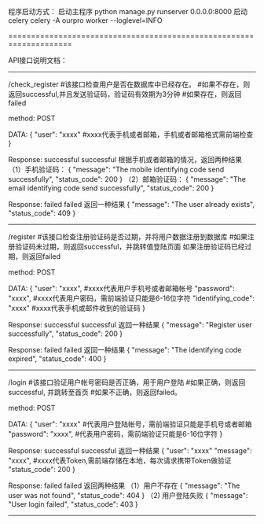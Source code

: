 程序启动方式：
启动主程序
python manage.py runserver 0.0.0.0:8000
启动celery
celery -A ourpro worker --loglevel=INFO

====================================================================

API接口说明文档：

--------------------------------------------------------------------
/check_register
#该接口检查用户是否在数据库中已经存在。
#如果不存在，则返回successful,并且发送验证码，验证码有效期为3分钟
#如果存在，则返回failed

method: POST

DATA: {
    "user": "xxxx"        #xxxx代表手机或者邮箱，手机或者邮箱格式需前端检查
    }

Response: successful
successful 根据手机或者邮箱的情况，返回两种结果
（1）手机验证码：
{
    "message": "The mobile identifying code send successfully",
    "status_code": 200
}
（2）邮箱验证码：
{
    "message": "The email identifying code send successfully",
    "status_code": 200
}

Response: failed
failed 返回一种结果
{
    "message": "The user already exists",
    "status_code": 409
}

--------------------------------------------------------------------
/register
#该接口检查注册验证码是否过期，并将用户数据注册到数据库
#如果注册验证码未过期，则返回successful，并跳转值登陆页面
如果注册验证码已经过期，则返回failed

method: POST

DATA: {
    "user": "xxxx",                 #xxxx代表用户手机号或者邮箱帐号
    "password": "xxxx",             #xxxx代表用户密码，需前端验证只能是6-16位字符
    "identifying_code": "xxxx"      #xxxx代表手机或邮件收到的验证码
    }

Response: successful
successful 返回一种结果
{
    "message": "Register user successfully",
    "status_code": 200
}

Response: failed
failed 返回一种结果
{
    "message": "The identifying code expired",
    "status_code": 400
}


--------------------------------------------------------------------
/login
#该接口验证用户帐号密码是否正确，用于用户登陆
#如果正确，则返回successful, 并跳转至首页
#如果不正确，则返回failed。

method: POST

DATA: {
    "user": "xxxx"              #代表用户登陆帐号，需前端验证只能是手机号或者邮箱
    "password": "xxxx",         #代表用户密码，需前端验证只能是6-16位字符
    }

Response: successful
successful 返回一种结果
{
    "user": "xxxx"
    "message": "xxxx",          #xxxx代表Token,需前端存储在本地，每次请求携带Token做验证
    "status_code": 200
}

Response: failed
failed 返回两种结果
（1）用户不存在
{
    "message": "The user was not found",
    "status_code": 404
}
（2) 用户登陆失败
{
    "message": "User login failed",
    "status_code": 403
}

--------------------------------------------------------------------